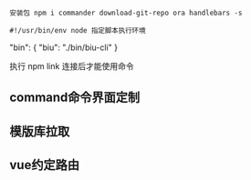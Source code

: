 `安装包 npm i commander download-git-repo ora handlebars -s`

`#!/usr/bin/env node 指定脚本执行环境`

"bin": {
    "biu": "./bin/biu-cli"
}

执行 npm link 连接后才能使用命令


## command命令界面定制

## 模版库拉取

## vue约定路由
